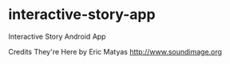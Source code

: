 # interactive-story-app
Interactive Story Android App

Credits
They're Here
by Eric Matyas
http://www.soundimage.org

